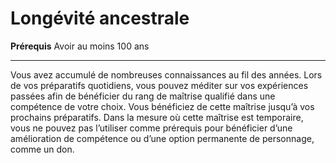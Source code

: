 # Longévité ancestrale

<p><strong>Prérequis</strong> Avoir au moins 100 ans</p>
<hr>
<p>Vous avez accumulé de nombreuses connaissances au fil des années. Lors de vos préparatifs quotidiens, vous pouvez méditer sur vos expériences passées afin de bénéficier du rang de maîtrise qualifié dans une compétence de votre choix. Vous bénéficiez de cette maîtrise jusqu’à vos prochains préparatifs. Dans la mesure où cette maîtrise est temporaire, vous ne pouvez pas l’utiliser comme prérequis pour bénéficier d’une amélioration de compétence ou d’une option permanente de personnage, comme un don.</p>
